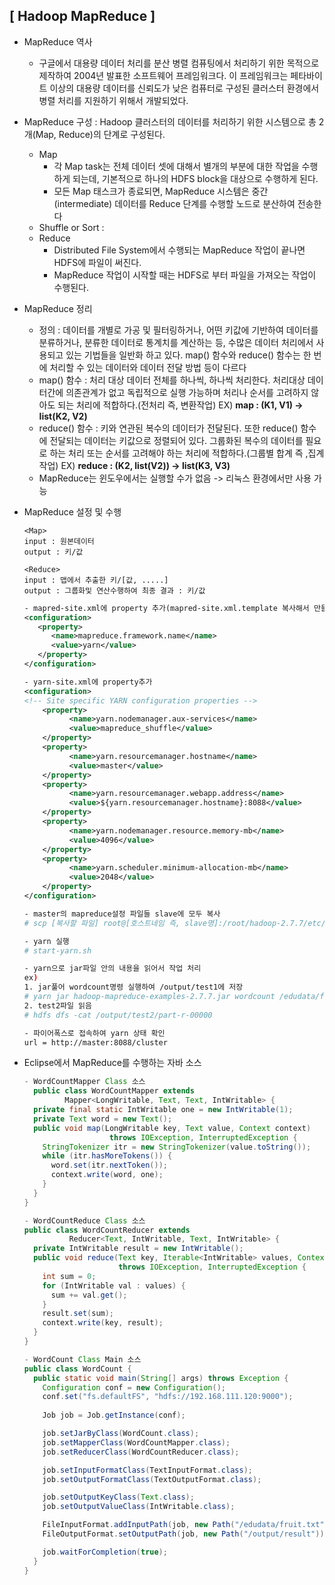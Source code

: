 ## [ Hadoop MapReduce ]

- MapReduce 역사

  - 구글에서 대용량 데이터 처리를 분산 병렬 컴퓨팅에서 처리하기 위한 목적으로 제작하여 2004년 발표한 소프트웨어 프레임워크다. 이 프레임워크는 페타바이트
    이상의 대용량 데이터를 신뢰도가 낮은 컴퓨터로 구성된 클러스터 환경에서 병렬 처리를 지원하기 위해서 개발되었다.

- MapReduce 구성 : Hadoop 클러스터의 데이터를 처리하기 위한 시스템으로 총 2개(Map, Reduce)의 단계로 구성된다.

  - Map
    - 각 Map task는 전체 데이터 셋에 대해서 별개의
      부분에 대한 작업을 수행하게 되는데, 기본적으로 하나의 HDFS
      block을 대상으로 수행하게 된다.
    - 모든 Map 태스크가 종료되면, MapReduce 시스템은 중간(intermediate) 데이터를 Reduce 단계를 수행할 노드로 분산하여 전송한다
  - Shuffle or Sort : 
  - Reduce
    - Distributed File System에서 수행되는 MapReduce 작업이 끝나면 HDFS에 파일이 써진다.
    - MapReduce 작업이 시작할 때는 HDFS로 부터 파일을 가져오는
      작업이 수행된다.

- MapReduce 정리

  - 정의 : 데이터를 개별로 가공 및 필터링하거나, 어떤 키값에 기반하여 데이터를 분류하거나, 분류한 데이터로 통계치를 계산하는 등, 수많은 데이터 처리에서 사용되고 있는 기법들을 일반화 하고 있다. 
    map() 함수와 reduce() 함수는 한 번에 처리할 수 있는 데이터와 데이터 전달 방법 등이 다르다
  - map() 함수 : 처리 대상 데이터 전체를 하나씩, 하나씩 처리한다. 처리대상 데이터간에 의존관계가 없고 독립적으로 실행 가능하며 처리나 순서를 고려하지 않아도 되는 처리에 적합하다.(전처리 즉, 변환작업) 
    EX) **map : (K1, V1) -> list(K2, V2)**
  - reduce() 함수 : 키와 연관된 복수의 데이터가 전달된다. 또한 reduce() 함수에 전달되는 데이터는 키값으로 정렬되어 있다. 그룹화된
    복수의 데이터를 필요로 하는 처리 또는 순서를 고려해야 하는 처리에 적합하다.(그룹별 합계 즉 ,집계작업)
    EX) **reduce : (K2, list(V2)) -> list(K3, V3)**
  - MapReduce는 윈도우에서는 실행할 수가 없음 -> 리눅스 환경에서만 사용 가능

- MapReduce 설정 및 수행

  ```
  <Map>
  input : 원본데이터
  output : 키/값
  
  <Reduce>
  input : 맵에서 추출한 키/[값, .....]
  output : 그룹화및 연산수행하여 최종 결과 : 키/값
  ```

  ```xml
  - mapred-site.xml에 property 추가(mapred-site.xml.template 복사해서 만들고 추가)
  <configuration>
     <property>
        <name>mapreduce.framework.name</name>
        <value>yarn</value>
     </property>   
  </configuration>
  
  - yarn-site.xml에 property추가
  <configuration>
  <!-- Site specific YARN configuration properties -->
      <property>
            <name>yarn.nodemanager.aux-services</name>
            <value>mapreduce_shuffle</value>
      </property>
      <property>
            <name>yarn.resourcemanager.hostname</name>
            <value>master</value>
      </property>
      <property>
            <name>yarn.resourcemanager.webapp.address</name>
            <value>${yarn.resourcemanager.hostname}:8088</value>
      </property>
      <property>
            <name>yarn.nodemanager.resource.memory-mb</name>
            <value>4096</value>
      </property>
      <property>
            <name>yarn.scheduler.minimum-allocation-mb</name>
            <value>2048</value>
      </property>
  </configuration>
  ```

  ```bash
  - master의 mapreduce설정 파일들 slave에 모두 복사
  # scp [복사할 파일] root@[호스트네임 즉, slave명]:/root/hadoop-2.7.7/etc/hadoop
  
  - yarn 실행
  # start-yarn.sh
  
  - yarn으로 jar파일 안의 내용을 읽어서 작업 처리
  ex) 
  1. jar풀어 wordcount명령 실행하여 /output/test1에 저장
  # yarn jar hadoop-mapreduce-examples-2.7.7.jar wordcount /edudata/fruit.txt /output/test2
  2. test2파일 읽음
  # hdfs dfs -cat /output/test2/part-r-00000
  
  - 파이어폭스로 접속하여 yarn 상태 확인
  url = http://master:8088/cluster
  ```

  

- Eclipse에서 MapReduce를 수행하는 자바 소스

  ```java
  - WordCountMapper Class 소스
    public class WordCountMapper extends
           Mapper<LongWritable, Text, Text, IntWritable> {
    private final static IntWritable one = new IntWritable(1);
    private Text word = new Text();   
    public void map(LongWritable key, Text value, Context context)
     				 throws IOException, InterruptedException {
      StringTokenizer itr = new StringTokenizer(value.toString());
      while (itr.hasMoreTokens()) {
        word.set(itr.nextToken());
        context.write(word, one);
      }
    }
  }
  
  - WordCountReduce Class 소스
  public class WordCountReducer extends
            Reducer<Text, IntWritable, Text, IntWritable> {
    private IntWritable result = new IntWritable();
    public void reduce(Text key, Iterable<IntWritable> values, Context context)
      			       throws IOException, InterruptedException {
      int sum = 0;
      for (IntWritable val : values) {
        sum += val.get();
      }
      result.set(sum);
      context.write(key, result);
    }
  }
  
  - WordCount Class Main 소스
  public class WordCount {
    public static void main(String[] args) throws Exception {
      Configuration conf = new Configuration();
      conf.set("fs.defaultFS", "hdfs://192.168.111.120:9000");
     
      Job job = Job.getInstance(conf);
  
      job.setJarByClass(WordCount.class);
      job.setMapperClass(WordCountMapper.class);
      job.setReducerClass(WordCountReducer.class);
  
      job.setInputFormatClass(TextInputFormat.class);
      job.setOutputFormatClass(TextOutputFormat.class);
  
      job.setOutputKeyClass(Text.class);
      job.setOutputValueClass(IntWritable.class);
  
      FileInputFormat.addInputPath(job, new Path("/edudata/fruit.txt"));
      FileOutputFormat.setOutputPath(job, new Path("/output/result"));
  
      job.waitForCompletion(true);
    }
  }
  ```